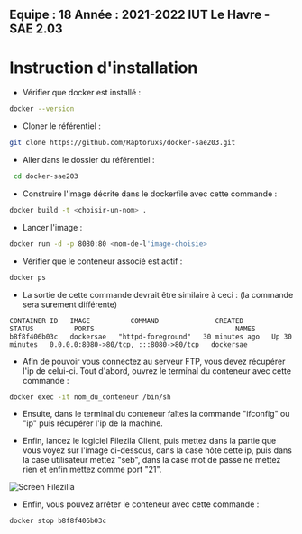 **Equipe :** 18
**Année :** 2021-2022
**IUT Le Havre - SAE 2.03**
--------------------------------------------------------------------------------------
# Instruction d'installation

* Vérifier que docker est installé :
 ```bash
 docker --version
 ```
 * Cloner le référentiel :
 ```bash
 git clone https://github.com/Raptoruxs/docker-sae203.git
 ```
* Aller dans le dossier du référentiel :
```bash
 cd docker-sae203
 ```
* Construire l'image décrite dans le dockerfile avec cette commande : 
```bash
docker build -t <choisir-un-nom> .
 ```
* Lancer l'image :
```bash
docker run -d -p 8080:80 <nom-de-l'image-choisie>
 ```
* Vérifier que le conteneur associé est actif : 
```bash
docker ps
 ```
* La sortie de cette commande devrait être similaire à ceci : (la commande sera surement différente)
```shell
CONTAINER ID   IMAGE          COMMAND              CREATED          STATUS          PORTS                                   NAMES
b8f8f406b03c   dockersae   "httpd-foreground"   30 minutes ago   Up 30 minutes   0.0.0.0:8080->80/tcp, :::8080->80/tcp   dockersae
```

* Afin de pouvoir vous connectez au serveur FTP, vous devez récupérer l'ip de celui-ci. Tout d'abord, ouvrez le terminal du conteneur avec cette commande : 
```bash
docker exec -it nom_du_conteneur /bin/sh
```

* Ensuite, dans le terminal du conteneur faîtes la commande "ifconfig" ou "ip" puis récupérer l'ip de la machine.


* Enfin, lancez le logiciel Filezila Client, puis mettez dans la partie que vous voyez sur l'image ci-dessous, dans la case hôte cette ip, 
puis dans la case utilisateur mettez "seb", dans la case mot de passe ne mettez rien et enfin mettez comme port "21".

![Screen Filezilla](https://zupimages.net/up/22/21/ud00.png)


* Enfin, vous pouvez arrêter le conteneur avec cette commande :
```bash
docker stop b8f8f406b03c
```
